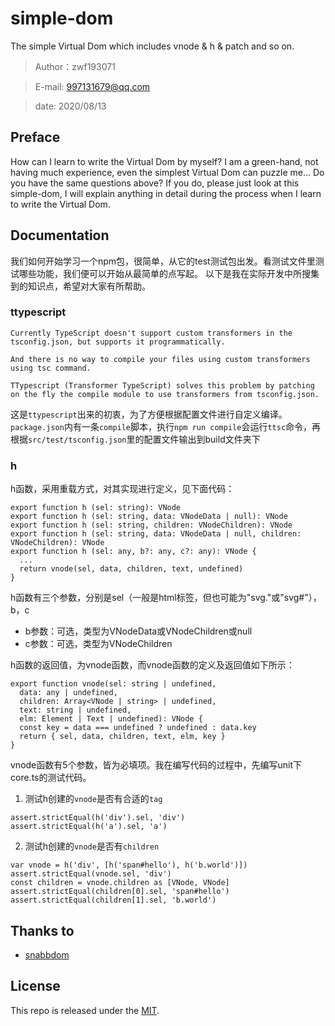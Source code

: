 
# simple-dom

The simple Virtual Dom which includes vnode & h & patch and so on.

> Author：zwf193071

> E-mail: 997131679@qq.com

> date: 2020/08/13

## Preface
  How can I learn to write the Virtual Dom by myself? I am a green-hand, not having much experience, even the simplest Virtual Dom can puzzle me...
  Do you have the same questions above? If you do, please just look at this simple-dom, I will explain anything in detail during the process when I learn to write the Virtual Dom.

## Documentation

  我们如何开始学习一个npm包，很简单，从它的test测试包出发。看测试文件里测试哪些功能，我们便可以开始从最简单的点写起。
  以下是我在实际开发中所搜集到的知识点，希望对大家有所帮助。

  ### ttypescript
  
  ```
  Currently TypeScript doesn't support custom transformers in the tsconfig.json, but supports it programmatically.

  And there is no way to compile your files using custom transformers using tsc command.

  TTypescript (Transformer TypeScript) solves this problem by patching on the fly the compile module to use transformers from tsconfig.json.
  ```

  这是`ttypescript`出来的初衷，为了方便根据配置文件进行自定义编译。`package.json`内有一条`compile`脚本，执行`npm run compile`会运行`ttsc`命令，再根据`src/test/tsconfig.json`里的配置文件输出到build文件夹下

### h
  h函数，采用重载方式，对其实现进行定义，见下面代码：
  ```
  export function h (sel: string): VNode
  export function h (sel: string, data: VNodeData | null): VNode
  export function h (sel: string, children: VNodeChildren): VNode
  export function h (sel: string, data: VNodeData | null, children: VNodeChildren): VNode
  export function h (sel: any, b?: any, c?: any): VNode {
    ...
    return vnode(sel, data, children, text, undefined)
  }
  ```
  h函数有三个参数，分别是sel（一般是html标签，但也可能为"svg."或"svg#"），b，c
  - b参数：可选，类型为VNodeData或VNodeChildren或null
  - c参数：可选，类型为VNodeChildren

  h函数的返回值，为vnode函数，而vnode函数的定义及返回值如下所示：
  ```
  export function vnode(sel: string | undefined,
    data: any | undefined,
    children: Array<VNode | string> | undefined,
    text: string | undefined,
    elm: Element | Text | undefined): VNode {
    const key = data === undefined ? undefined : data.key
    return { sel, data, children, text, elm, key }
  }
  
  ```
  vnode函数有5个参数，皆为必填项。我在编写代码的过程中，先编写unit下core.ts的测试代码。
  1. 测试h创建的`vnode`是否有合适的`tag`
  ```
  assert.strictEqual(h('div').sel, 'div')
  assert.strictEqual(h('a').sel, 'a')
  ```
  2. 测试h创建的`vnode`是否有`children`
  ```
  var vnode = h('div', [h('span#hello'), h('b.world')])
  assert.strictEqual(vnode.sel, 'div')
  const children = vnode.children as [VNode, VNode]
  assert.strictEqual(children[0].sel, 'span#hello')
  assert.strictEqual(children[1].sel, 'b.world')
  ```
## Thanks to
* [snabbdom](https://github.com/snabbdom/snabbdom)

## License
This repo is released under the [MIT](https://opensource.org/licenses/MIT).





